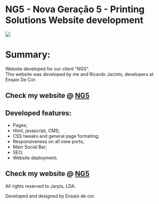 # NG5 - Nova Geração 5 - Printing Solutions Website development

<img src="https://i.imgur.com/zplsx4G.jpg">

<h1>Summary:</h1>

<p>Website developed for our client "NG5". <br/> This website was developed by me and Ricardo Jacinto, developers at Ensaio De Cor.</p>

<h2>Check my website @ <a href="https://www.ng5.pt" target="_blank"> NG5 </a>  </h2>

<h2> Developed features: </h2>
<ul>
<li>Pages;</li>
<li>Html, javascript, CMS;</li>
<li>CSS tweaks and general page formating;</li>
<li>Responsiveness on all view ports;</li>
<li>Main Social Bar;</li>
<li>SEO;</li>
<li>Website deployment;</li>
</ul>

	
<h2>Check my website @ <a href="https://www.ng5.pt" target="_blank"> NG5 </a>  </h2>

<p>All rights reserved to Jarpis, LDA.<br/>
<p>Developed and designed by Ensaio de cor.</p>
